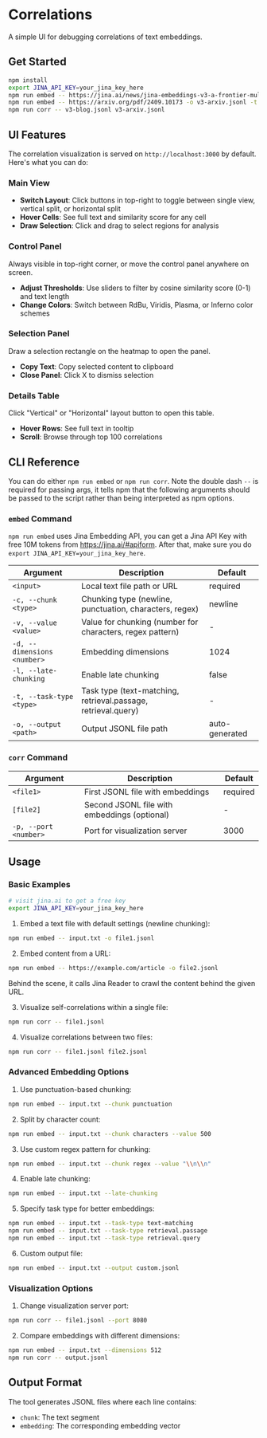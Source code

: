 # Correlations

A simple UI for debugging correlations of text embeddings.

## Get Started

```bash
npm install
export JINA_API_KEY=your_jina_key_here
npm run embed -- https://jina.ai/news/jina-embeddings-v3-a-frontier-multilingual-embedding-model -o v3-blog.jsonl -t retrieval.query
npm run embed -- https://arxiv.org/pdf/2409.10173 -o v3-arxiv.jsonl -t retrieval.passage
npm run corr -- v3-blog.jsonl v3-arxiv.jsonl
```

## UI Features

The correlation visualization is served on `http://localhost:3000` by default. Here's what you can do:

### Main View
- **Switch Layout**: Click buttons in top-right to toggle between single view, vertical split, or horizontal split
- **Hover Cells**: See full text and similarity score for any cell
- **Draw Selection**: Click and drag to select regions for analysis

### Control Panel
Always visible in top-right corner, or move the control panel anywhere on screen.
- **Adjust Thresholds**: Use sliders to filter by cosine similarity score (0-1) and text length
- **Change Colors**: Switch between RdBu, Viridis, Plasma, or Inferno color schemes

### Selection Panel
Draw a selection rectangle on the heatmap to open the panel.
- **Copy Text**: Copy selected content to clipboard
- **Close Panel**: Click X to dismiss selection

### Details Table
Click "Vertical" or "Horizontal" layout button to open this table.
- **Hover Rows**: See full text in tooltip
- **Scroll**: Browse through top 100 correlations

## CLI Reference

You can do either `npm run embed` or `npm run corr`. Note the double dash `--` is required for passing args, it tells npm that the following arguments should be passed to the script rather than being interpreted as npm options.

### `embed` Command

`npm run embed` uses Jina Embedding API, you can get a Jina API Key with free 10M tokens from https://jina.ai/#apiform. After that, make sure you do `export JINA_API_KEY=your_jina_key_here`.

| Argument | Description | Default |
|----------------|-------------|---------|
| `<input>` | Local text file path or URL | required |
| `-c, --chunk <type>` | Chunking type (newline, punctuation, characters, regex) | newline |
| `-v, --value <value>` | Value for chunking (number for characters, regex pattern) | - |
| `-d, --dimensions <number>` | Embedding dimensions | 1024 |
| `-l, --late-chunking` | Enable late chunking | false |
| `-t, --task-type <type>` | Task type (text-matching, retrieval.passage, retrieval.query) | - |
| `-o, --output <path>` | Output JSONL file path | auto-generated |

### `corr` Command

| Argument | Description | Default |
|----------------|-------------|---------|
| `<file1>` | First JSONL file with embeddings | required |
| `[file2]` | Second JSONL file with embeddings (optional) | - |
| `-p, --port <number>` | Port for visualization server | 3000 |

## Usage

### Basic Examples

```bash
# visit jina.ai to get a free key
export JINA_API_KEY=your_jina_key_here
```

1. Embed a text file with default settings (newline chunking):
```bash
npm run embed -- input.txt -o file1.jsonl
```

2. Embed content from a URL:
```bash
npm run embed -- https://example.com/article -o file2.jsonl
```
Behind the scene, it calls Jina Reader to crawl the content behind the given URL.

3. Visualize self-correlations within a single file:
```bash
npm run corr -- file1.jsonl
```

4. Visualize correlations between two files:
```bash
npm run corr -- file1.jsonl file2.jsonl
```

### Advanced Embedding Options

1. Use punctuation-based chunking:
```bash
npm run embed -- input.txt --chunk punctuation
```

2. Split by character count:
```bash
npm run embed -- input.txt --chunk characters --value 500
```

3. Use custom regex pattern for chunking:
```bash
npm run embed -- input.txt --chunk regex --value "\\n\\n"
```

4. Enable late chunking:
```bash
npm run embed -- input.txt --late-chunking
```

5. Specify task type for better embeddings:
```bash
npm run embed -- input.txt --task-type text-matching
npm run embed -- input.txt --task-type retrieval.passage
npm run embed -- input.txt --task-type retrieval.query
```

6. Custom output file:
```bash
npm run embed -- input.txt --output custom.jsonl
```

### Visualization Options

1. Change visualization server port:
```bash
npm run corr -- file1.jsonl --port 8080
```

2. Compare embeddings with different dimensions:
```bash
npm run embed -- input.txt --dimensions 512
npm run corr -- output.jsonl
```

## Output Format

The tool generates JSONL files where each line contains:
- `chunk`: The text segment
- `embedding`: The corresponding embedding vector
